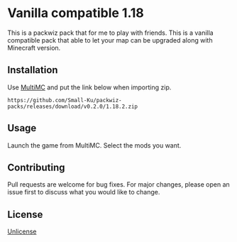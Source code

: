 # Vanilla compatible 1.18

This is a packwiz pack that for me to play with friends. This is a vanilla compatible pack that able to let your map can be upgraded along with Minecraft version.

## Installation

Use [MultiMC](https://multimc.org/) and put the link below when importing zip.

```plain
https://github.com/Small-Ku/packwiz-packs/releases/download/v0.2.0/1.18.2.zip
```

## Usage

Launch the game from MultiMC. Select the mods you want.

## Contributing

Pull requests are welcome for bug fixes. For major changes, please open an issue first to discuss what you would like to change.

## License

[Unlicense](http://unlicense.org/)
